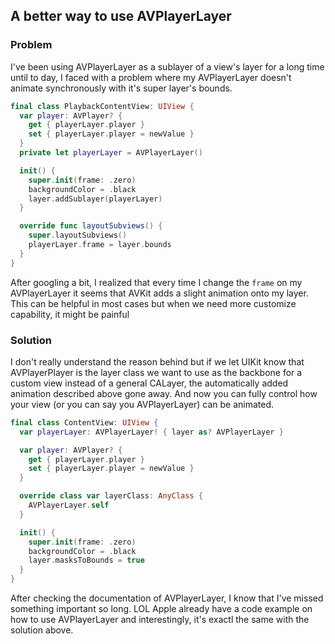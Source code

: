 ## A better way to use AVPlayerLayer

### Problem
I've been using AVPlayerLayer as a sublayer of a view's layer for a long time until to day, 
I faced with a problem where my AVPlayerLayer doesn't animate synchronously with it's super layer's bounds.

```Swift
final class PlaybackContentView: UIView {
  var player: AVPlayer? {
    get { playerLayer.player }
    set { playerLayer.player = newValue }
  }
  private let playerLayer = AVPlayerLayer()

  init() {
    super.init(frame: .zero)
    backgroundColor = .black
    layer.addSublayer(playerLayer)
  }

  override func layoutSubviews() {
    super.layoutSubviews()
    playerLayer.frame = layer.bounds
  }
}

```

After googling a bit, I realized that every time I change the `frame` on my AVPlayerLayer it seems that
AVKit adds a slight animation onto my layer. This can be helpful in most cases but when we need more customize capability, it might be painful 

### Solution
I don't really understand the reason behind but if we let UIKit know that AVPlayerPlayer is the 
layer class we want to use as the backbone for a custom view instead of a general CALayer, the automatically added animation described above gone away.
And now you can fully control how your view (or you can say you AVPlayerLayer) can be animated.

```Swift
final class ContentView: UIView {
  var playerLayer: AVPlayerLayer! { layer as? AVPlayerLayer }

  var player: AVPlayer? {
    get { playerLayer.player }
    set { playerLayer.player = newValue }
  }

  override class var layerClass: AnyClass {
    AVPlayerLayer.self
  }

  init() {
    super.init(frame: .zero)
    backgroundColor = .black
    layer.masksToBounds = true
  }
}
```

After checking the documentation of AVPlayerLayer, I know that I've missed something important so long. LOL
Apple already have a code example on how to use AVPlayerLayer and interestingly, it's exactl the same with the solution above.
